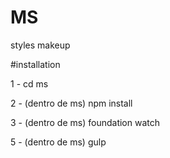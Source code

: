 # MS
styles makeup

#installation

1 - cd ms

2 - (dentro de ms) npm install

3 - (dentro de ms) foundation watch

5 - (dentro de ms) gulp
